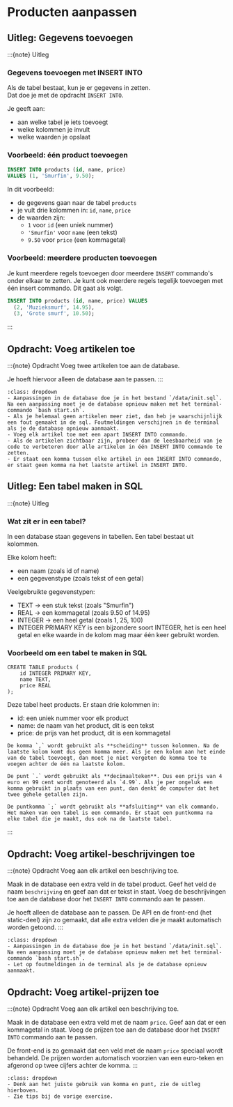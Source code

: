 # Producten aanpassen

## Uitleg: Gegevens toevoegen
:::{note} Uitleg
### Gegevens toevoegen met INSERT INTO

Als de tabel bestaat, kun je er gegevens in zetten.  
Dat doe je met de opdracht `INSERT INTO`.

Je geeft aan:
- aan welke tabel je iets toevoegt  
- welke kolommen je invult  
- welke waarden je opslaat  

### Voorbeeld: één product toevoegen

```sql
INSERT INTO products (id, name, price)
VALUES (1, 'Smurfin', 9.50);
```

In dit voorbeeld:
- de gegevens gaan naar de tabel `products`  
- je vult drie kolommen in: `id`, `name`, `price`  
- de waarden zijn:
  - `1` voor `id` (een uniek nummer)  
  - `'Smurfin'` voor `name` (een tekst)  
  - `9.50` voor `price` (een kommagetal)

### Voorbeeld: meerdere producten toevoegen

Je kunt meerdere regels toevoegen door meerdere `INSERT` commando's onder elkaar te zetten. 
Je kunt ook meerdere regels tegelijk toevoegen met één insert commando. Dit gaat als volgt.

```sql
INSERT INTO products (id, name, price) VALUES
  (2, 'Muzieksmurf', 14.95),
  (3, 'Grote smurf', 10.50);
```
:::

## Opdracht: Voeg artikelen toe

:::{note} Opdracht
Voeg twee artikelen toe aan de database.

Je hoeft hiervoor alleen de database aan te passen.
:::

```{hint} Tips
:class: dropdown
- Aanpassingen in de database doe je in het bestand `/data/init.sql`. Na een aanpassing moet je de database opnieuw maken met het terminal-commando `bash start.sh`.
- Als je helemaal geen artikelen meer ziet, dan heb je waarschijnlijk een fout gemaakt in de sql. Foutmeldingen verschijnen in de terminal als je de database opnieuw aanmaakt.
- Voeg elk artikel toe met een apart INSERT INTO commando. 
- Als de artikelen zichtbaar zijn, probeer dan de leesbaarheid van je code te verbeteren door alle artikelen in één INSERT INTO commando te zetten.
- Er staat een komma tussen elke artikel in een INSERT INTO commando, er staat geen komma na het laatste artikel in INSERT INTO.
```

## Uitleg: Een tabel maken in SQL
:::{note} Uitleg
### Wat zit er in een tabel?

In een database staan gegevens in tabellen.
Een tabel bestaat uit kolommen.

Elke kolom heeft:
- een naam (zoals id of name)
- een gegevenstype (zoals tekst of een getal)

Veelgebruikte gegevenstypen:
- TEXT → een stuk tekst (zoals "Smurfin")
- REAL → een kommagetal (zoals 9.50 of 14.95)
- INTEGER → een heel getal (zoals 1, 25, 100)
- INTEGER PRIMARY KEY is een bijzondere soort INTEGER, het is een heel getal en elke waarde in de kolom mag maar één keer gebruikt worden.

### Voorbeeld om een tabel te maken in SQL

```
CREATE TABLE products (
    id INTEGER PRIMARY KEY,
    name TEXT,
    price REAL
);
```

Deze tabel heet products.
Er staan drie kolommen in:
- id: een uniek nummer voor elk product
- name: de naam van het product, dit is een tekst
- price: de prijs van het product, dit is een kommagetal

```{tip} komma's, punten en puntkomma's
De komma `,` wordt gebruikt als **scheiding** tussen kolommen. Na de laatste kolom komt dus geen komma meer. Als je een kolom aan het einde van de tabel toevoegt, dan moet je niet vergeten de komma toe te voegen achter de één na laatste kolom.

De punt `.` wordt gebruikt als **decimaalteken**. Dus een prijs van 4 euro en 99 cent wordt genoteerd als `4.99`. Als je per ongeluk een komma gebruikt in plaats van een punt, dan denkt de computer dat het twee gehele getallen zijn.

De puntkomma `;` wordt gebruikt als **afsluiting** van elk commando. Het maken van een tabel is een commando. Er staat een puntkomma na elke tabel die je maakt, dus ook na de laatste tabel.
```
:::

## Opdracht: Voeg artikel-beschrijvingen toe

:::{note} Opdracht
Voeg aan elk artikel een beschrijving toe.

Maak in de database een extra veld in de tabel product. Geef het veld de naam `beschrijving` en geef aan dat er tekst in staat. Voeg de beschrijvingen toe aan de database door het `INSERT INTO` commando aan te passen.

Je hoeft alleen de database aan te passen. De API en de front-end (het static-deel) zijn zo gemaakt, dat alle extra velden die je maakt automatisch worden getoond.
:::

```{hint} Tips
:class: dropdown
- Aanpassingen in de database doe je in het bestand `/data/init.sql`. Na een aanpassing moet je de database opnieuw maken met het terminal-commando `bash start.sh`.
- Let op foutmeldingen in de terminal als je de database opnieuw aanmaakt.
```

## Opdracht: Voeg artikel-prijzen toe

:::{note} Opdracht
Voeg aan elk artikel een beschrijving toe.

Maak in de database een extra veld met de naam `price`. Geef aan dat er een kommagetal in staat. Voeg de prijzen toe aan de database door het `INSERT INTO` commando aan te passen.

De front-end is zo gemaakt dat een veld met de naam `price` speciaal wordt behandeld. De prijzen worden automatisch voorzien van een euro-teken en afgerond op twee cijfers achter de komma.
:::

```{hint} Tips
:class: dropdown
- Denk aan het juiste gebruik van komma en punt, zie de uitleg hierboven.
- Zie tips bij de vorige exercise.
```